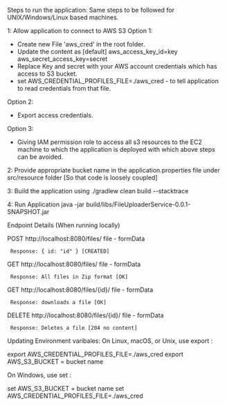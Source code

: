Steps to run the application:
Same steps to be followed for UNIX/Windows/Linux based machines.

1: Allow application to connect to AWS S3
Option 1:
- Create new File 'aws_cred' in the root folder.
- Update the content as
    [default]
    aws_access_key_id=key
    aws_secret_access_key=secret
- Replace Key and secret with your AWS account credentials which has access to
    S3 bucket.
- set AWS_CREDENTIAL_PROFILES_FILE=./aws_cred - to tell application to read
    credentials from that file.

Option 2:
-  Export access credentials.

Option 3:
- Giving IAM permission role to access all s3 resources to the EC2 machine to which
    the application is deployed with which above steps can be avoided.

2: Provide appropriate bucket name in the application.properties file under src/resource folder
    [So that code is loosely coupled]

3: Build the application using
./gradlew clean build --stacktrace

4: Run Application
java -jar build/libs/FileUploaderService-0.0.1-SNAPSHOT.jar


Endpoint Details (When running locally)

POST http://localhost:8080/files/
     file - formData

     Response: { id: "id" } [CREATED]

GET http://localhost:8080/files/
     file - formData

     Response: All files in Zip format [OK]

GET http://localhost:8080/files/{id}/
     file - formData

     Response: downloads a file [OK]

DELETE http://localhost:8080/files/{id}/
     file - formData

     Response: Deletes a file [204 no content]


Updating Environment varibales:
On Linux, macOS, or Unix, use export :

export AWS_CREDENTIAL_PROFILES_FILE=./aws_cred
export AWS_S3_BUCKET = bucket name

On Windows, use set :

set AWS_S3_BUCKET = bucket name
set AWS_CREDENTIAL_PROFILES_FILE=./aws_cred
